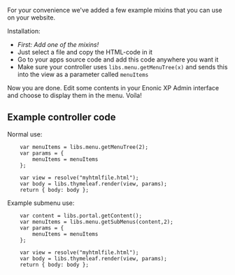 For your convenience we've added a few example mixins that you can use on your website.

Installation:

* *First: Add one of the mixins!*
* Just select a file and copy the HTML-code in it
* Go to your apps source code and add this code anywhere you want it
* Make sure your controller uses `libs.menu.getMenuTree(x)` and sends this into the view as a parameter called `menuItems`

Now you are done. Edit some contents in your Enonic XP Admin interface and choose to display them in the menu. Voíla!

## Example controller code

Normal use:

````
	var menuItems = libs.menu.getMenuTree(2);
	var params = {
		menuItems = menuItems
	};

	var view = resolve("myhtmlfile.html");
	var body = libs.thymeleaf.render(view, params);
	return { body: body };
````

Example submenu use:

````
	var content = libs.portal.getContent();
	var menuItems = libs.menu.getSubMenus(content,2);
	var params = {
		menuItems = menuItems
	};

	var view = resolve("myhtmlfile.html");
	var body = libs.thymeleaf.render(view, params);
	return { body: body };
````
